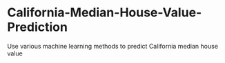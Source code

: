 # California-Median-House-Value-Prediction
Use various machine learning methods to predict California median house value
